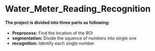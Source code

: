 # Water_Meter_Reading_Recognition

#### The project is divided into three parts as following:
+ **Preprocess:** Find the location of the ROI
+ **segmentation:** Divide the squence of numbers into single one
+ **recognition:** Identify each single number
